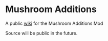 # Mushroom Additions
A public [wiki](https://github.com/AnimalMaceProjects/MushroomWiki/wiki) for the Mushroom Additions Mod

Source will be public in the future.
